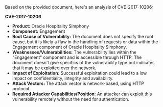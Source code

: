 Based on the provided document, here's an analysis of CVE-2017-10206:

**CVE-2017-10206**

*   **Product:** Oracle Hospitality Simphony
*   **Component:** Engagement
*   **Root Cause of Vulnerability:** The document does not specify the root cause, but it is likely a flaw in the handling of requests or data within the Engagement component of Oracle Hospitality Simphony.
*   **Weaknesses/Vulnerabilities:** The vulnerability lies within the "Engagement" component and is accessible through HTTP. The document doesn't give specifics of the vulnerability type but indicates that it may be exploited over the network.
*   **Impact of Exploitation:** Successful exploitation could lead to a low impact on confidentiality, integrity and availability.
*  **Attack Vectors:** The attack vector is network-based, using HTTP protocol.
*   **Required Attacker Capabilities/Position:** An attacker can exploit this vulnerability remotely without the need for authentication.